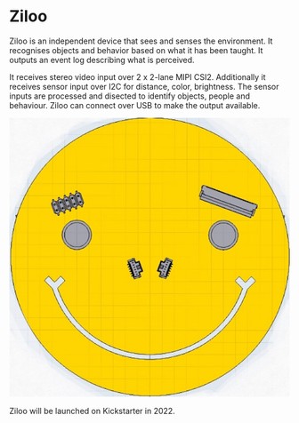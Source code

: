 # Ziloo

Ziloo is an independent device that sees and senses the environment. It recognises objects and behavior based on what it has been taught. It outputs an event log describing what is perceived.

It receives stereo video input over 2 x 2-lane MIPI CSI2. Additionally it receives sensor input over I2C
for distance, color, brightness. The sensor inputs are processed and disected to identify objects, people and
behaviour. Ziloo can connect over USB to make the output available.

![Ziloo face](./Face/Ziloo%20face%20board.jpg)

Ziloo will be launched on Kickstarter in 2022.

